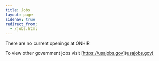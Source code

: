 ```yaml
---
title: Jobs
layout: page
sidenav: true
redirect_from:
  - /jobs.html
---
```


There are no current openings at ONHIR

To view other government jobs visit [https://usajobs.gov](usajobs.gov)

